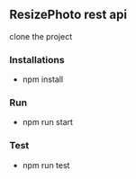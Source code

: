 ## ResizePhoto rest api

clone the project

### Installations
* npm install

### Run

* npm run start

### Test

* npm run test